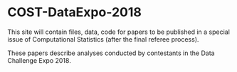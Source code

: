 # COST-DataExpo-2018

This site will contain files, data, code for papers to be published in a special issue of Computational Statistics (after the final referee process).

These papers describe analyses conducted by contestants in the Data Challenge Expo 2018.
